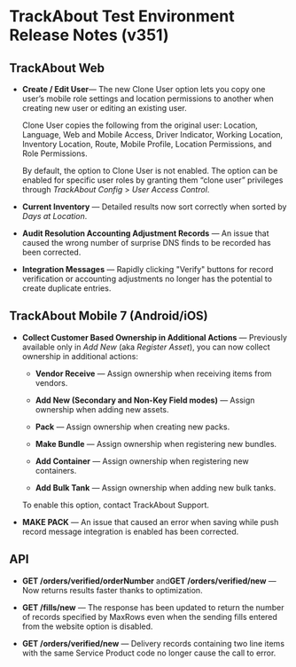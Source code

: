 # TrackAbout Test Environment Release Notes (v351)

## TrackAbout Web

-   **Create / Edit User**— The new Clone User option lets you copy one user’s mobile role settings and location permissions to another when creating new user or editing an existing user.
    
    Clone User copies the following from the original user: Location, Language, Web and Mobile Access, Driver Indicator, Working Location, Inventory Location, Route, Mobile Profile, Location Permissions, and Role Permissions.
    
    By default, the option to Clone User is not enabled. The option can be enabled for specific user roles by granting them “clone user” privileges through  _TrackAbout Config_ > _User Access Control_.
    
-   **Current Inventory**  — Detailed results now sort correctly when sorted by  _Days at Location_.
    
-   **Audit Resolution Accounting Adjustment Records**  — An issue that caused the wrong number of surprise DNS finds to be recorded has been corrected.
    
-   **Integration Messages**  — Rapidly clicking "Verify" buttons for record verification or accounting adjustments no longer has the potential to create duplicate entries.
    

## TrackAbout Mobile 7 (Android/iOS)

-   **Collect Customer Based Ownership in Additional Actions**  — Previously available only in  _Add New_  (aka  _Register Asset_), you can now collect ownership in additional actions:
    
    - **Vendor Receive**  — Assign ownership when receiving items from vendors.
    
    - **Add New (Secondary and Non-Key Field modes)**  — Assign ownership when adding new assets.
    
    - **Pack**  — Assign ownership when creating new packs.
    
    - **Make Bundle**  — Assign ownership when registering new bundles.
    
    - **Add Container**  — Assign ownership when registering new containers.
    - **Add Bulk Tank**  — Assign ownership when adding new bulk tanks.
    
    To enable this option, contact TrackAbout Support.
    
-   **MAKE PACK**  — An issue that caused an error when saving while push record message integration is enabled has been corrected.
    

## API

-   **GET /orders/verified/orderNumber** and**GET /orders/verified/new**  — Now returns results faster thanks to optimization.
    
-   **GET /fills/new**  — The response has been updated to return the number of records specified by MaxRows even when the sending fills entered from the website option is disabled.
    
-   **GET /orders/verified/new**  — Delivery records containing two line items with the same Service Product code no longer cause the call to error.
